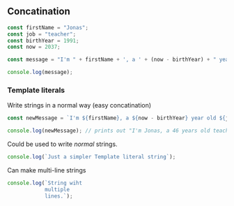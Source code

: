 ## Concatination

```javascript
const firstName = "Jonas";
const job = "teacher";
const birthYear = 1991;
const now = 2037;

const message = "I'm " + firstName + ', a ' + (now - birthYear) + " years old " + job + "!";

console.log(message);
```

### Template literals

Write strings in a normal way (easy concatination)

```javascript
const newMessage = `I'm ${firstName}, a ${now - birthYear} year old ${job}`;

console.log(newMessage); // prints out "I'm Jonas, a 46 years old teacher!".

```

Could be used to write *normal* strings.
```javascript
console.log(`Just a simpler Template literal string`);
```

Can make multi-line strings
```javascript
console.log(`String wiht
			multiple
			lines.`);
```